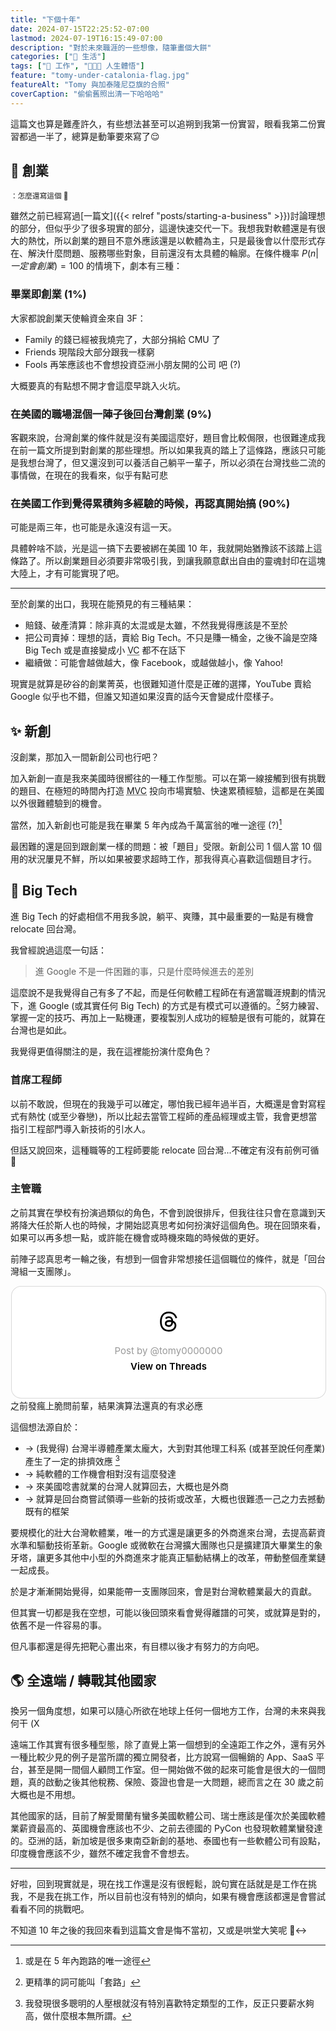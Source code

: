 ```yaml
---
title: "下個十年"
date: 2024-07-15T22:25:52-07:00
lastmod: 2024-07-19T16:15:49-07:00
description: "對於未來職涯的一些想像，隨筆畫個大餅"
categories: ["🍫 生活"]
tags: ["💼 工作", "🧑🏻‍🏫 人生體悟"]
feature: "tomy-under-catalonia-flag.jpg"
featureAlt: "Tomy 與加泰隆尼亞旗的合照"
coverCaption: "偷偷舊照出清一下哈哈哈"
---
```


這篇文也算是難產許久，有些想法甚至可以追朔到我第一份實習，眼看我第二份實習都過一半了，總算是動筆要來寫了😌

## 🏁 創業

<small>：怎麼還寫這個 🙈</small>

雖然之前已經寫過[一篇文]({{< relref "posts/starting-a-business" >}})討論理想的部分，但似乎少了很多現實的部分，這邊快速交代一下。我想我對軟體還是有很大的熱忱，所以創業的題目不意外應該還是以軟體為主，只是最後會以什麼形式存在、解決什麼問題、服務哪些對象，目前還沒有太具體的輪廓。在條件機率 $P(n|一定會創業) = 100%$ 的情境下，劇本有三種：

### 畢業即創業 (1%)

大家都說創業天使輪資金來自 3F：

- Family 的錢已經被我燒完了，大部分捐給 CMU 了
- Friends 現階段大部分跟我一樣窮
- Fools 再笨應該也不會想投資亞洲小朋友開的公司 吧 (?)

大概要真的有點想不開才會這麼早跳入火坑。

### 在美國的職場混個一陣子後回台灣創業 (9%)

客觀來說，台灣創業的條件就是沒有美國這麼好，題目會比較侷限，也很難達成我在前一篇文所提到對創業的那些理想。所以如果我真的踏上了這條路，應該只可能是我想台灣了，但又還沒到可以養活自己躺平一輩子，所以必須在台灣找些二流的事情做，在現在的我看來，似乎有點可悲

### 在美國工作到覺得累積夠多經驗的時候，再認真開始搞 (90%)

可能是兩三年，也可能是永遠沒有這一天。

具體幹啥不談，光是這一搞下去要被綁在美國 10 年，我就開始猶豫該不該踏上這條路了。所以創業題目必須要非常吸引我，到讓我願意獻出自由的靈魂封印在這塊大陸上，才有可能實現了吧。

---

至於創業的出口，我現在能預見的有三種結果：

- 賠錢、破產清算：除非真的太混或是太雖，不然我覺得應該是不至於
- 把公司賣掉：理想的話，賣給 Big Tech。不只是賺一桶金，之後不論是空降 Big Tech 或是直接變成小 <abbr title="Venture Capital 創業投資">VC</abbr> 都不在話下
- 繼續做：可能會越做越大，像 Facebook，或越做越小，像 Yahoo!

現實是就算是矽谷的創業菁英，也很難知道什麼是正確的選擇，YouTube 賣給 Google 似乎也不錯，但誰又知道如果沒賣的話今天會變成什麼樣子。

## ✨ 新創

沒創業，那加入一間新創公司也行吧？

加入新創一直是我來美國時很嚮往的一種工作型態。可以在第一線接觸到很有挑戰的題目、在極短的時間內打造 <abbr title="Minimum Viable Product 最小可行性產品">MVC</abbr> 投向市場實驗、快速累積經驗，這都是在美國以外很難體驗到的機會。

當然，加入新創也可能是我在畢業 5 年內成為千萬富翁的唯一途徑 (?)[^1]

最困難的還是回到跟創業一樣的問題：被「題目」受限。新創公司 1 個人當 10 個用的狀況屢見不鮮，所以如果被要求超時工作，那我得真心喜歡這個題目才行。

[^1]: 或是在 5 年內跑路的唯一途徑

## 🌈 Big Tech

進 Big Tech 的好處相信不用我多說，躺平、爽賺，其中最重要的一點是有機會 relocate 回台灣。

我曾經說過這麼一句話：

> 進 Google 不是一件困難的事，只是什麼時候進去的差別

這麼說不是我覺得自己有多了不起，而是任何軟體工程師在有適當職涯規劃的情況下，進 Google (或其實任何 Big Tech) 的方式是有模式可以遵循的。[^2]努力練習、掌握一定的技巧、再加上一點機運，要複製別人成功的經驗是很有可能的，就算在台灣也是如此。

我覺得更值得關注的是，我在這裡能扮演什麼角色？

### 首席工程師

以前不敢說，但現在的我幾乎可以確定，哪怕我已經年過半百，大概還是會對寫程式有熱忱 (或至少眷戀)，所以比起去當管工程師的產品經理或主管，我會更想當指引工程部門導入新技術的引水人。

但話又說回來，這種職等的工程師要能 relocate 回台灣...不確定有沒有前例可循 🤔

### 主管職

之前其實在學校有扮演過類似的角色，不會到說很排斥，但我往往只會在意識到天將降大任於斯人也的時候，才開始認真思考如何扮演好這個角色。現在回頭來看，如果可以再多想一點，或許能在機會或時機來臨的時候做的更好。

前陣子認真思考一輪之後，有想到一個會非常想接任這個職位的條件，就是「回台灣組一支團隊」。

<blockquote class="text-post-media" data-text-post-permalink="https://www.threads.net/@tomy0000000/post/C7n_CfcOlLg" data-text-post-version="0" id="ig-tp-C7n_CfcOlLg" style=" background:#FFF; border-width: 1px; border-style: solid; border-color: #00000026; border-radius: 16px; max-width:540px; margin: 1px; min-width:270px; padding:0; width:99.375%; width:-webkit-calc(100% - 2px); width:calc(100% - 2px);"> <a href="https://www.threads.net/@tomy0000000/post/C7n_CfcOlLg" style=" background:#FFFFFF; line-height:0; padding:0 0; text-align:center; text-decoration:none; width:100%; font-family: -apple-system, BlinkMacSystemFont, sans-serif;" target="_blank"> <div style=" padding: 40px; display: flex; flex-direction: column; align-items: center;"><div style=" display:block; height:32px; width:32px; padding-bottom:20px;"> <svg aria-label="Threads" height="32px" role="img" viewBox="0 0 192 192" width="32px" xmlns="http://www.w3.org/2000/svg"> <path d="M141.537 88.9883C140.71 88.5919 139.87 88.2104 139.019 87.8451C137.537 60.5382 122.616 44.905 97.5619 44.745C97.4484 44.7443 97.3355 44.7443 97.222 44.7443C82.2364 44.7443 69.7731 51.1409 62.102 62.7807L75.881 72.2328C81.6116 63.5383 90.6052 61.6848 97.2286 61.6848C97.3051 61.6848 97.3819 61.6848 97.4576 61.6855C105.707 61.7381 111.932 64.1366 115.961 68.814C118.893 72.2193 120.854 76.925 121.825 82.8638C114.511 81.6207 106.601 81.2385 98.145 81.7233C74.3247 83.0954 59.0111 96.9879 60.0396 116.292C60.5615 126.084 65.4397 134.508 73.775 140.011C80.8224 144.663 89.899 146.938 99.3323 146.423C111.79 145.74 121.563 140.987 128.381 132.296C133.559 125.696 136.834 117.143 138.28 106.366C144.217 109.949 148.617 114.664 151.047 120.332C155.179 129.967 155.42 145.8 142.501 158.708C131.182 170.016 117.576 174.908 97.0135 175.059C74.2042 174.89 56.9538 167.575 45.7381 153.317C35.2355 139.966 29.8077 120.682 29.6052 96C29.8077 71.3178 35.2355 52.0336 45.7381 38.6827C56.9538 24.4249 74.2039 17.11 97.0132 16.9405C119.988 17.1113 137.539 24.4614 149.184 38.788C154.894 45.8136 159.199 54.6488 162.037 64.9503L178.184 60.6422C174.744 47.9622 169.331 37.0357 161.965 27.974C147.036 9.60668 125.202 0.195148 97.0695 0H96.9569C68.8816 0.19447 47.2921 9.6418 32.7883 28.0793C19.8819 44.4864 13.2244 67.3157 13.0007 95.9325L13 96L13.0007 96.0675C13.2244 124.684 19.8819 147.514 32.7883 163.921C47.2921 182.358 68.8816 191.806 96.9569 192H97.0695C122.03 191.827 139.624 185.292 154.118 170.811C173.081 151.866 172.51 128.119 166.26 113.541C161.776 103.087 153.227 94.5962 141.537 88.9883ZM98.4405 129.507C88.0005 130.095 77.1544 125.409 76.6196 115.372C76.2232 107.93 81.9158 99.626 99.0812 98.6368C101.047 98.5234 102.976 98.468 104.871 98.468C111.106 98.468 116.939 99.0737 122.242 100.233C120.264 124.935 108.662 128.946 98.4405 129.507Z" /></svg></div> <div style=" font-size: 15px; line-height: 21px; color: #999999; font-weight: 400; padding-bottom: 4px; "> Post by @tomy0000000</div> <div style=" font-size: 15px; line-height: 21px; color: #000000; font-weight: 600; "> View on Threads</div></div></a></blockquote>
<script async src="https://www.threads.net/embed.js"></script>
<figcaption>之前發瘋上脆問前輩，結果演算法還真的有求必應</figcaption>

這個想法源自於：

- → (我覺得) 台灣半導體產業太龐大，大到對其他理工科系 (或甚至說任何產業) 產生了一定的排擠效應 [^3]
- → 純軟體的工作機會相對沒有這麼發達
- → 來美國唸書就業的台灣人就算回去，大概也是外商
- → 就算是回台商嘗試領導一些新的技術或改革，大概也很難憑一己之力去撼動既有的框架

要規模化的壯大台灣軟體業，唯一的方式還是讓更多的外商進來台灣，去提高薪資水準和驅動技術革新。Google 或微軟在台灣擴大團隊也只是擴建頂大畢業生的象牙塔，讓更多其他中小型的外商進來才能真正驅動結構上的改革，帶動整個產業鏈一起成長。

於是才漸漸開始覺得，如果能帶一支團隊回來，會是對台灣軟體業最大的貢獻。

但其實一切都是我在空想，可能以後回頭來看會覺得離譜的可笑，或就算是對的，依舊不是一件容易的事。

但凡事都還是得先把靶心畫出來，有目標以後才有努力的方向吧。

[^2]: 更精準的詞可能叫「套路」
[^3]: 我發現很多聰明的人壓根就沒有特別喜歡特定類型的工作，反正只要薪水夠高，做什麼根本無所謂。

## 🌎 全遠端 / 轉戰其他國家

換另一個角度想，如果可以隨心所欲在地球上任何一個地方工作，台灣的未來與我何干 (X

遠端工作其實有很多種型態，除了直覺上第一個想到的全遠距工作之外，還有另外一種比較少見的例子是當所謂的獨立開發者，比方說寫一個暢銷的 App、SaaS 平台，甚至是開一間個人顧問工作室。但一開始做不做的起來可能會是很大的一個問題，真的啟動之後其他稅務、保險、簽證也會是一大問題，總而言之在 30 歲之前大概也是不用想。

其他國家的話，目前了解愛爾蘭有蠻多美國軟體公司、瑞士應該是僅次於美國軟體業薪資最高的、英國機會應該也不少、之前去德國的 PyCon 也發現軟體業蠻發達的。亞洲的話，新加坡是很多東南亞新創的基地、泰國也有一些軟體公司有設點，印度機會應該不少，雖然不確定我會不會想去。

---

好啦，回到現實就是，現在找工作還是沒有很輕鬆，說句實在話就是是工作在挑我，不是我在挑工作，所以目前也沒有特別的傾向，如果有機會應該都還是會嘗試看看不同的挑戰吧。

不知道 10 年之後的我回來看到這篇文會是悔不當初，又或是哄堂大笑呢 🙂‍↔️
